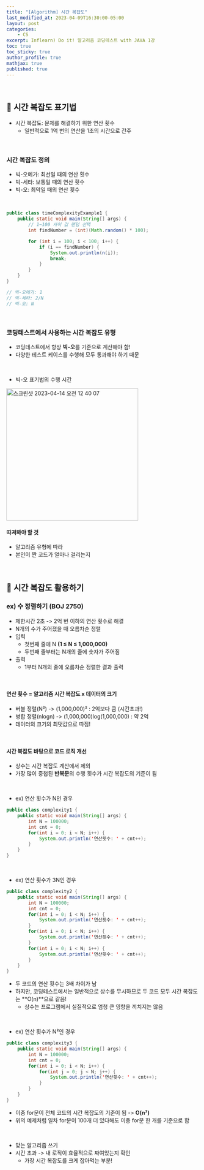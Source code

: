 ```yaml
---
title: "[Algorithm] 시간 복잡도"
last_modified_at: 2023-04-09T16:30:00-05:00
layout: post
categories:
    - CS
excerpt: Inflearn) Do it! 알고리즘 코딩테스트 with JAVA 1강 
toc: true
toc_sticky: true
author_profile: true
mathjax: true
published: true
---
```


<br>

## 🍪 시간 복잡도 표기법
- 시간 복잡도: 문제를 해결하기 위한 연산 횟수
    - 일반적으로 1억 번의 연산을 1초의 시간으로 간주

<br>

### 시간 복잡도 정의
- 빅-오메가: 최선일 때의 연산 횟수
- 빅-세타: 보통일 때의 연산 횟수
- 빅-오: 최악일 때의 연산 횟수

<br>

```java
public class timeComplexityExample1 {
    public static void main(String[] args) {
        // 1~100 사이 값 랜덤 선택
        int findNumber = (int)(Math.random() * 100);

        for (int i = 100; i < 100; i++) {
            if (i == findNumber) {
                System.out.println(n(i));
                break;
            }
        }
    }
}

// 빅-오메가: 1
// 빅-세타: 2/N
// 빅-오: N
```

<br>

### 코딩테스트에서 사용하는 시간 복잡도 유형

- 코딩테스트에서 항상 **빅-오**를 기준으로 계산해야 함!
- 다양한 테스트 케이스를 수행해 모두 통과해야 하기 때문

<br>

- 빅-오 표기법의 수행 시간

<img width="345" alt="스크린샷 2023-04-14 오전 12 40 07" src="https://user-images.githubusercontent.com/53086873/231812505-87c2703f-fcb4-4666-a8f3-0b87fc097fc9.png">

<br>

#### 따져봐야 할 것

- 알고리즘 유형에 따라 
- 본인이 짠 코드가 얼마나 걸리는지

<br>

## 🍪 시간 복잡도 활용하기

### ex) 수 정렬하기 (BOJ 2750)

- 제한시간 2초 -> 2억 번 이하의 연산 횟수로 해결
- N개의 수가 주어졌을 때 오름차순 정렬
- 입력
    - 첫번째 줄에 N **(1 ≤ N ≤ 1,000,000)**
    - 두번째 줄부터는 N개의 줄에 숫자가 주어짐
- 출력
    - 1부터 N개의 줄에 오름차순 정렬한 결과 출력

<br>

#### 연산 횟수 = 알고리즘 시간 복잡도 x 데이터의 크기
- 버블 정렬(N²) -> (1,000,000)² : 2억보다 큼 (시간초과!)
- 병합 정렬(nlogn) -> (1,000,000)log(1,000,000) : 약 2억
- 데이터의 크기의 최댓값으로 따짐!

<br>

#### 시간 복잡도 바탕으로 코드 로직 개선
- 상수는 시간 복잡도 계산에서 제외
- 가장 많이 중첩된 **반복문**의 수행 횟수가 시간 복잡도의 기준이 됨

<br>

- ex) 연산 횟수가 N인 경우
```java
public class complexity1 {
    public static void main(String[] args) {
        int N = 100000;
        int cnt = 0;
        for(int i = 0; i < N; i++) {
            System.out.println('연산횟수: ' + cnt++);
        }
    }
}
```

<br>

- ex) 연산 횟수가 3N인 경우
```java
public class complexity2 {
    public static void main(String[] args) {
        int N = 100000;
        int cnt = 0;
        for(int i = 0; i < N; i++) {
            System.out.println('연산횟수: ' + cnt++);
        }
        for(int i = 0; i < N; i++) {
            System.out.println('연산횟수: ' + cnt++);
        }
        for(int i = 0; i < N; i++) {
            System.out.println('연산횟수: ' + cnt++);
        }
    }
}
```

- 두 코드의 연산 횟수는 3배 차이가 남
- 하지만, 코딩테스트에서는 일반적으로 상수를 무시하므로 두 코드 모두 시간 복잡도는 **O(n)**으로 같음!
    - 상수는 프로그램에서 실질적으로 엄청 큰 영향을 끼치지는 않음

<br>

- ex) 연산 횟수가 N²인 경우
```java
public class complexity3 {
    public static void main(String[] args) {
        int N = 100000;
        int cnt = 0;
        for(int i = 0; i < N; i++) {
            for(int j = 0; j < N; j++) {
                System.out.println('연산횟수: ' + cnt++);
            }
        }
    }
}
```

- 이중 for문이 전체 코드의 시간 복잡도의 기준이 됨 -> **O(n²)**
- 위의 예제처럼 일차 for문이 100개 더 있다해도 이중 for문 한 개를 기준으로 함

<br>


- 맞는 알고리즘 쓰기
- 시간 초과 -> 내 로직이 효율적으로 짜여있는지 확인
    - 가장 시간 복잡도를 크게 잡아먹는 부분!
